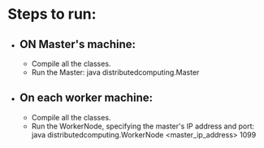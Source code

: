 # Steps to run:
- ## ON Master's machine:
  - Compile all the classes.
  - Run the Master: java distributedcomputing.Master 
- ## On each worker machine:
  - Compile all the classes.
  - Run the WorkerNode, specifying the master's IP address and port:
    java distributedcomputing.WorkerNode <master_ip_address> 1099
